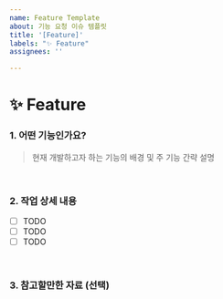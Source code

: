 ```yaml
---
name: Feature Template
about: 기능 요청 이슈 템플릿
title: '[Feature]'
labels: "✨ Feature"
assignees: ''

---
```


# ✨ Feature

### 1. 어떤 기능인가요?
> 현재 개발하고자 하는 기능의 배경 및 주 기능 간략 설명

<br>

### 2. 작업 상세 내용
- [ ] TODO
- [ ] TODO
- [ ] TODO

<br>

### 3. 참고할만한 자료 (선택)
